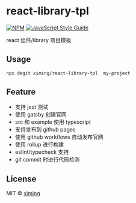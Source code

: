 # react-library-tpl

>

[![NPM](https://img.shields.io/npm/v/dag.svg)](https://www.npmjs.com/package/dag) [![JavaScript Style Guide](https://img.shields.io/badge/code_style-standard-brightgreen.svg)](https://standardjs.com)

react 组件/library 项目模板

## Usage

```bash
npx degit ximing/react-library-tpl  my-project
```

## Feature

- 支持 jest 测试
- 使用 gatsby 创建官网
- src 和 example 使用 typescript
- 支持发布到 github pages
- 使用 github workflows 自动发布官网
- 使用 rollup 进行构建
- eslint/typecheck 支持
- git commit 时进行代码检测

## License

MIT © [ximing](https://github.com/ximing)
